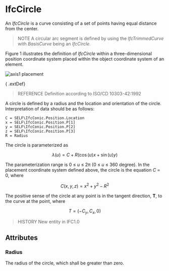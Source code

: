 # IfcCircle

An _IfcCircle_ is a curve consisting of a set of points having equal distance from the center.

> NOTE A circular arc segment is defined by using the _IfcTrimmedCurve_ with _BasisCurve_ being an _IfcCircle_.

Figure 1 illustrates the definition of _IfcCircle_ within a three-dimensional position coordinate system placed within the object coordinate system of an element.

![axis1 placement](../../../../figures/ifccircle-layout1.gif "Figure 1 &mdash; Circle layout")



{ .extDef}
> REFERENCE Definition according to ISO/CD 10303-42:1992

A circle is defined by a radius and the location and orientation of the circle. Interpretation of data should be as follows:

```
C = SELF\IfcConic.Position.Location
x = SELF\IfcConic.Position.P[1]
y = SELF\IfcConic.Position.P[2]
z = SELF\IfcConic.Position.P[3]
R = Radius
```

The circle is parameterized as

$$ \lambda(u) = C + R(\cos(u)x + \sin(u)y) $$

The parameterization range is 0 &le; _u_ &le; 2&pi; (0 &le; _u_ &le; 360 degree).
In the placement coordinate system defined above, the circle is the equation _C_ = 0, where


$$ C(x,y,z) = x^2 + y^2 - R^2 $$

The positive sense of the circle at any point is in the tangent direction, **T**, to the curve at the point, where

$$ T = (-C_y,C_x,0) $$

> HISTORY New entity in IFC1.0

## Attributes

### Radius
The radius of the circle, which shall be greater than zero.
